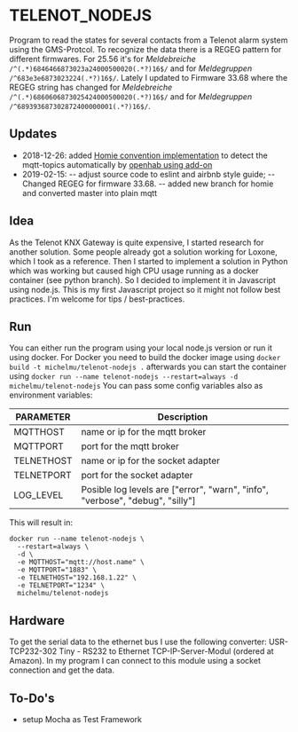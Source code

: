 # TELENOT_NODEJS
Program to read the states for several contacts from a Telenot alarm system using the GMS-Protcol.
To recognize the data there is a REGEG pattern for different firmwares. For 25.56 it's for *Meldebreiche* `/^(.*)6846466873023a24000500020(.*?)16$/` and for *Meldegruppen* `/^683e3e6873023224(.*?)16$/`. Lately I updated to Firmware 33.68 where the REGEG string has changed for *Meldebreiche* `/^(.*)6860606873025424000500020(.*?)16$/` and for *Meldegruppen* `/^689393687302872400000001(.*?)16$/`.

## Updates
- 2018-12-26: added [Homie convention implementation](https://homieiot.github.io/) to detect the mqtt-topics automatically by [openhab using add-on](https://www.openhab.org/addons/bindings/mqtt.generic/)
- 2019-02-15: 
-- adjust source code to eslint and airbnb style guide; 
-- Changed REGEG for firmware 33.68.
-- added new branch for homie and converted master into plain mqtt

## Idea
As the Telenot KNX Gateway is quite expensive, I started research for another solution. Some people already got a solution working for Loxone, which I took as a reference. Then I started to implement a solution in Python which was working but caused high CPU usage running as a docker container (see python branch). So I decided to implement it in Javascript using node.js. This is my first Javascript project so it might not follow best practices. I'm welcome for tips / best-practices.

## Run
You can either run the program using your local node.js version or run it using docker. For Docker you need to build the docker image using
```docker build -t michelmu/telenot-nodejs .```
afterwards you can start the container using
```docker run --name telenot-nodejs --restart=always -d michelmu/telenot-nodejs```
You can pass some config variables also as environment variables:

|PARAMETER       | Description                             |
|----------------|-----------------------------------------|
|MQTTHOST        | name or ip for the mqtt broker          |
|MQTTPORT        | port for the mqtt broker                |
|TELNETHOST      | name or ip for the socket adapter       |
|TELNETPORT      | port for the socket adapter             |
|LOG_LEVEL       | Posible log levels are ["error", "warn", "info", "verbose", "debug", "silly"] |

This will result in:
```
docker run --name telenot-nodejs \
  --restart=always \
  -d \
  -e MQTTHOST="mqtt://host.name" \
  -e MQTTPORT="1883" \
  -e TELNETHOST="192.168.1.22" \
  -e TELNETPORT="1234" \
  michelmu/telenot-nodejs
```

## Hardware
To get the serial data to the ethernet bus I use the following converter: USR-TCP232-302 Tiny - RS232 to Ethernet TCP-IP-Server-Modul (ordered at Amazon). In my program I can connect to this module using a socket connection and get the data.

## To-Do's
- setup Mocha as Test Framework